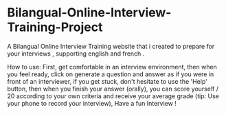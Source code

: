 # Bilangual-Online-Interview-Training-Project
A Bilangual Online Interview Training website that i created to prepare for your interviews , supporting english and french .

How to use: First, get comfortable in an interview environment, then when you feel ready, click on generate a question and answer as if you were in front of an interviewer, if you get stuck, don't hesitate to use the 'Help' button, then when you finish your answer (orally), you can score yourself / 20 according to your own criteria and receive your average grade (tip: Use your phone to record your interview), Have a fun Interview !
